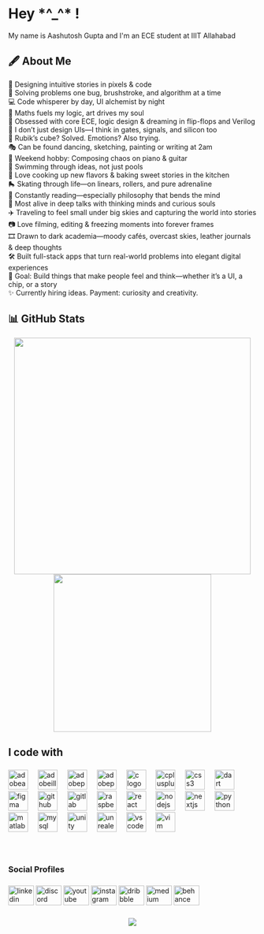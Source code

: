 <h1 align="left">Hey *^_^* !</h1>

<p align="left">My name is Aashutosh Gupta and I'm an ECE student at IIIT Allahabad</p>

<h2 align="left">🖋️ About Me</h2>

<p align="left">
🎨 Designing intuitive stories in pixels & code<br>
🧠 Solving problems one bug, brushstroke, and algorithm at a time<br>
💻 Code whisperer by day, UI alchemist by night<br>
📐 Maths fuels my logic, art drives my soul<br>
🔌 Obsessed with core ECE, logic design & dreaming in flip-flops and Verilog<br>
🧠 I don’t just design UIs—I think in gates, signals, and silicon too<br>
🧊 Rubik’s cube? Solved. Emotions? Also trying.<br>
🎭 Can be found dancing, sketching, painting or writing at 2am<br>
🎹 Weekend hobby: Composing chaos on piano & guitar<br>
🌊 Swimming through ideas, not just pools<br>
🍳 Love cooking up new flavors & baking sweet stories in the kitchen<br>
🛼 Skating through life—on linears, rollers, and pure adrenaline<br>
📖 Constantly reading—especially philosophy that bends the mind<br>
🧠 Most alive in deep talks with thinking minds and curious souls<br>
✈️ Traveling to feel small under big skies and capturing the world into stories<br>
📷 Love filming, editing & freezing moments into forever frames<br>
🎞️ Drawn to dark academia—moody cafés, overcast skies, leather journals & deep thoughts<br>
🛠 Built full-stack apps that turn real-world problems into elegant digital experiences<br>
🎯 Goal: Build things that make people feel and think—whether it’s a UI, a chip, or a story<br>
✨ Currently hiring ideas. Payment: curiosity and creativity.
</p>

<h2 align="left">📊 GitHub Stats</h2>

<p align="center">
  <img src="https://github-readme-stats.vercel.app/api?username=aashutoshgupta15&show_icons=true&theme=tokyonight&hide_border=true&hide_title=true&icon_color=7e5bef&text_color=cfcfcf&bg_color=00000000" width="480" />
  <br>
  <img src="https://github-readme-stats.vercel.app/api/top-langs/?username=aashutoshgupta15&layout=compact&theme=tokyonight&hide_border=true&bg_color=00000000&text_color=cfcfcf&title_color=7e5bef" width="320" />
</p>


###

<h2 align="left">I code with</h2>

###

<div align="left">
  <img src="https://skillicons.dev/icons?i=ae" height="40" alt="adobeaftereffects logo"  />
  <img width="12" />
  <img src="https://skillicons.dev/icons?i=ai" height="40" alt="adobeillustrator logo"  />
  <img width="12" />
  <img src="https://skillicons.dev/icons?i=ps" height="40" alt="adobephotoshop logo"  />
  <img width="12" />
  <img src="https://skillicons.dev/icons?i=pr" height="40" alt="adobepremierepro logo"  />
  <img width="12" />
  <img src="https://skillicons.dev/icons?i=c" height="40" alt="c logo"  />
  <img width="12" />
  <img src="https://skillicons.dev/icons?i=cpp" height="40" alt="cplusplus logo"  />
  <img width="12" />
  <img src="https://skillicons.dev/icons?i=css" height="40" alt="css3 logo"  />
  <img width="12" />
  <img src="https://skillicons.dev/icons?i=dart" height="40" alt="dart logo"  />
  <img width="12" />
  <img src="https://skillicons.dev/icons?i=figma" height="40" alt="figma logo"  />
  <img width="12" />
  <img src="https://skillicons.dev/icons?i=github" height="40" alt="github logo"  />
  <img width="12" />
  <img src="https://skillicons.dev/icons?i=gitlab" height="40" alt="gitlab logo"  />
  <img width="12" />
  <img src="https://cdn.jsdelivr.net/gh/devicons/devicon/icons/raspberrypi/raspberrypi-original.svg" height="40" alt="raspberrypi logo"  />
  <img width="12" />
  <img src="https://cdn.jsdelivr.net/gh/devicons/devicon/icons/react/react-original.svg" height="40" alt="react logo"  />
  <img width="12" />
  <img src="https://cdn.jsdelivr.net/gh/devicons/devicon/icons/nodejs/nodejs-original.svg" height="40" alt="nodejs logo"  />
  <img width="12" />
  <img src="https://cdn.jsdelivr.net/gh/devicons/devicon/icons/nextjs/nextjs-original.svg" height="40" alt="nextjs logo"  />
  <img width="12" />
  <img src="https://cdn.jsdelivr.net/gh/devicons/devicon/icons/python/python-original.svg" height="40" alt="python logo"  />
  <img width="12" />
  <img src="https://cdn.jsdelivr.net/gh/devicons/devicon/icons/matlab/matlab-original.svg" height="40" alt="matlab logo"  />
  <img width="12" />
  <img src="https://cdn.jsdelivr.net/gh/devicons/devicon/icons/mysql/mysql-original.svg" height="40" alt="mysql logo"  />
  <img width="12" />
  <img src="https://cdn.jsdelivr.net/gh/devicons/devicon/icons/unity/unity-original.svg" height="40" alt="unity logo"  />
  <img width="12" />
  <img src="https://cdn.jsdelivr.net/gh/devicons/devicon/icons/unrealengine/unrealengine-original.svg" height="40" alt="unrealengine logo"  />
  <img width="12" />
  <img src="https://cdn.jsdelivr.net/gh/devicons/devicon/icons/vscode/vscode-original.svg" height="40" alt="vscode logo"  />
  <img width="12" />
  <img src="https://cdn.jsdelivr.net/gh/devicons/devicon/icons/vim/vim-original.svg" height="40" alt="vim logo"  />
</div>

###

<br clear="both">

<h3 align="left">Social Profiles</h3>

###

<div align="left">
  <img src="https://raw.githubusercontent.com/maurodesouza/profile-readme-generator/master/src/assets/icons/social/linkedin/default.svg" width="52" height="40" alt="linkedin logo"  />
  <img src="https://raw.githubusercontent.com/maurodesouza/profile-readme-generator/master/src/assets/icons/social/discord/default.svg" width="52" height="40" alt="discord logo"  />
  <img src="https://raw.githubusercontent.com/maurodesouza/profile-readme-generator/master/src/assets/icons/social/youtube/default.svg" width="52" height="40" alt="youtube logo"  />
  <img src="https://raw.githubusercontent.com/maurodesouza/profile-readme-generator/master/src/assets/icons/social/instagram/default.svg" width="52" height="40" alt="instagram logo"  />
  <img src="https://raw.githubusercontent.com/maurodesouza/profile-readme-generator/master/src/assets/icons/social/dribbble/default.svg" width="52" height="40" alt="dribbble logo"  />
  <img src="https://raw.githubusercontent.com/maurodesouza/profile-readme-generator/master/src/assets/icons/social/medium/default.svg" width="52" height="40" alt="medium logo"  />
  <img src="https://raw.githubusercontent.com/maurodesouza/profile-readme-generator/master/src/assets/icons/social/behance/default.svg" width="52" height="40" alt="behance logo"  />
</div>

###

<div align="center">
  <img src="https://visitor-badge.laobi.icu/badge?page_id=maurodesouz.maurodesouz&"  />
</div>

###
